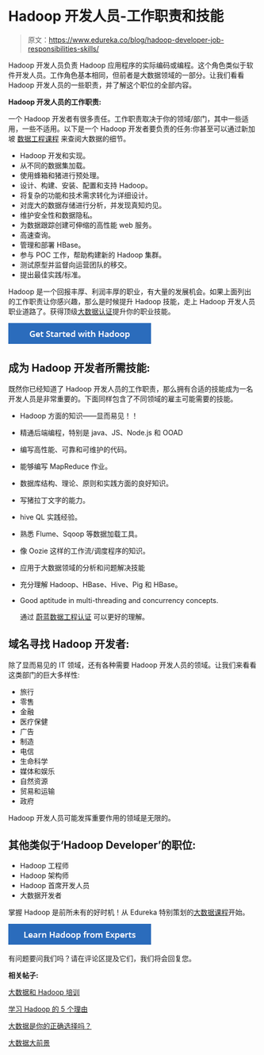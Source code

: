 # Hadoop 开发人员-工作职责和技能

> 原文：<https://www.edureka.co/blog/hadoop-developer-job-responsibilities-skills/>

Hadoop 开发人员负责 Hadoop 应用程序的实际编码或编程。这个角色类似于软件开发人员。工作角色基本相同，但前者是大数据领域的一部分。让我们看看 Hadoop 开发人员的一些职责，并了解这个职位的全部内容。

**Hadoop 开发人员的工作职责:**

一个 Hadoop 开发者有很多责任。工作职责取决于你的领域/部门，其中一些适用，一些不适用。以下是一个 Hadoop 开发者要负责的任务:你甚至可以通过新加坡 [数据工程课程](https://www.edureka.co/microsoft-azure-data-engineering-certification-course-singapore) 来查阅大数据的细节。

*   Hadoop 开发和实现。
*   从不同的数据集加载。
*   使用蜂箱和猪进行预处理。
*   设计、构建、安装、配置和支持 Hadoop。
*   将复杂的功能和技术需求转化为详细设计。
*   对庞大的数据存储进行分析，并发现真知灼见。
*   维护安全性和数据隐私。
*   为数据跟踪创建可伸缩的高性能 web 服务。
*   高速查询。
*   管理和部署 HBase。
*   参与 POC 工作，帮助构建新的 Hadoop 集群。
*   测试原型并监督向运营团队的移交。
*   提出最佳实践/标准。

Hadoop 是一个回报丰厚、利润丰厚的职业，有大量的发展机会。如果上面列出的工作职责让你感兴趣，那么是时候提升 Hadoop 技能，走上 Hadoop 开发人员职业道路了。获得顶级[大数据认证](https://www.edureka.co/blog/top-big-data-certifications)提升你的职业技能。

[![Get-Started-with-Hadoop](img/8fc2ef4100aa37b5a02770d10f29dd59.png)](https://www.edureka.co/big-data-and-hadoop)

## **成为 Hadoop 开发者所需技能:**

既然你已经知道了 Hadoop 开发人员的工作职责，那么拥有合适的技能成为一名开发人员是非常重要的。下面同样包含了不同领域的雇主可能需要的技能。

*   Hadoop 方面的知识——显而易见！！
*   精通后端编程，特别是 java、JS、Node.js 和 OOAD
*   编写高性能、可靠和可维护的代码。
*   能够编写 MapReduce 作业。
*   数据库结构、理论、原则和实践方面的良好知识。
*   写猪拉丁文字的能力。
*   hive QL 实践经验。
*   熟悉 Flume、Sqoop 等数据加载工具。
*   像 Oozie 这样的工作流/调度程序的知识。
*   应用于大数据领域的分析和问题解决技能
*   充分理解 Hadoop、HBase、Hive、Pig 和 HBase。
*   Good aptitude in multi-threading and concurrency concepts. 

    通过 [蔚蓝数据工程认证](https://www.edureka.co/microsoft-azure-data-engineering-certification-course) 可以更好的理解。

## **域名寻找 Hadoop 开发者:**

除了显而易见的 IT 领域，还有各种需要 Hadoop 开发人员的领域。让我们来看看这类部门的巨大多样性:

*   旅行
*   零售
*   金融
*   医疗保健
*   广告
*   制造
*   电信
*   生命科学
*   媒体和娱乐
*   自然资源
*   贸易和运输
*   政府

Hadoop 开发人员可能发挥重要作用的领域是无限的。

## **其他类似于‘Hadoop Developer’的职位:**

*   Hadoop 工程师
*   Hadoop 架构师
*   Hadoop 首席开发人员
*   大数据开发者

掌握 Hadoop 是前所未有的好时机！从 Edureka 特别策划的[大数据课程](https://www.edureka.co/big-data-hadoop-training-certification)开始。

[![Learn-Hadoop-from-Experts](img/412d219e7995a620d4c6c6e303ad314d.png)](https://www.edureka.co/big-data-and-hadoop)

有问题要问我们吗？请在评论区提及它们，我们将会回复您。

**相关帖子:**

[大数据和 Hadoop 培训](https://www.edureka.co/big-data-and-hadoop)

[学习 Hadoop 的 5 个理由](https://www.edureka.co/blog/5-reasons-to-learn-hadoop "5 Reasons to Learn Hadoop")

[大数据是你的正确选择吗？](https://www.edureka.co/blog/is-big-data-the-right-move/ "Is Big Data the Right Move for You?")

[大数据大前景](https://www.edureka.co/blog/big-prospects-for-big-data/ "Big Prospects for Big Data")